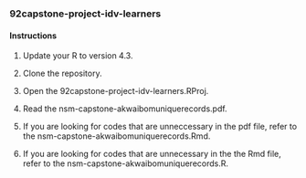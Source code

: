 ### 92capstone-project-idv-learners

#### Instructions

1. Update your R to version 4.3.

2. Clone the repository.

3. Open the 92capstone-project-idv-learners.RProj.

4. Read the nsm-capstone-akwaibomuniquerecords.pdf.

5. If you are looking for codes that are unneccessary in the pdf file, refer to the nsm-capstone-akwaibomuniquerecords.Rmd.

6. If you are looking for codes that are unnecessary in the the Rmd file, refer to the nsm-capstone-akwaibomuniquerecords.R.

